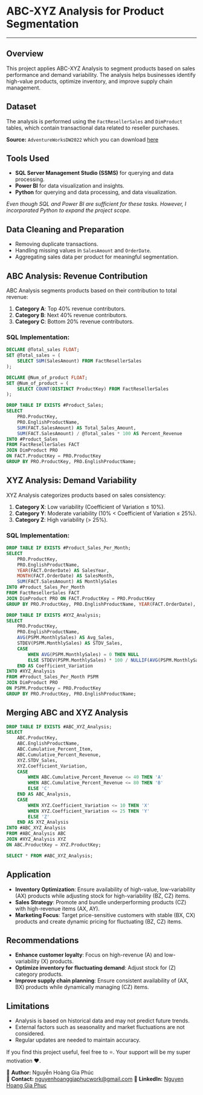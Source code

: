 # ABC-XYZ Analysis for Product Segmentation

---

## Overview

This project applies ABC-XYZ Analysis to segment products based on sales performance and demand variability. The analysis helps businesses identify high-value products, optimize inventory, and improve supply chain management.

## Dataset

The analysis is performed using the `FactResellerSales` and `DimProduct` tables, which contain transactional data related to reseller purchases.

**Source:** `AdventureWorksDW2022` which you can download [here](https://learn.microsoft.com/en-us/sql/samples/adventureworks-install-configure?view=sql-server-ver16&tabs=ssms)

## Tools Used

- **SQL Server Management Studio (SSMS)** for querying and data processing.
- **Power BI** for data visualization and insights.
- **Python** for querying and data processing, and data visualization.

*Even though SQL and Power BI are sufficient for these tasks. However, I incorporated Python to expand the project scope.*

## Data Cleaning and Preparation

- Removing duplicate transactions.
- Handling missing values in `SalesAmount` and `OrderDate`.
- Aggregating sales data per product for meaningful segmentation.

## ABC Analysis: Revenue Contribution
ABC Analysis segments products based on their contribution to total revenue:

1. **Category A**: Top 40% revenue contributors.
2. **Category B**: Next 40% revenue contributors.
3. **Category C**: Bottom 20% revenue contributors.

### SQL Implementation:
```sql
DECLARE @Total_sales FLOAT;
SET @Total_sales = (
    SELECT SUM(SalesAmount) FROM FactResellerSales
);

DECLARE @Num_of_product FLOAT;
SET @Num_of_product = (
    SELECT COUNT(DISTINCT ProductKey) FROM FactResellerSales
);

DROP TABLE IF EXISTS #Product_Sales;
SELECT 
    PRO.ProductKey,
    PRO.EnglishProductName,
    SUM(FACT.SalesAmount) AS Total_Sales_Amount,
    SUM(FACT.SalesAmount) / @Total_sales * 100 AS Percent_Revenue 
INTO #Product_Sales
FROM FactResellerSales FACT
JOIN DimProduct PRO 
ON FACT.ProductKey = PRO.ProductKey
GROUP BY PRO.ProductKey, PRO.EnglishProductName;
```

## XYZ Analysis: Demand Variability
XYZ Analysis categorizes products based on sales consistency:

1. **Category X**: Low variability (Coefficient of Variation ≤ 10%).
2. **Category Y**: Moderate variability (10% < Coefficient of Variation ≤ 25%).
3. **Category Z**: High variability (> 25%).

### SQL Implementation:
```sql
DROP TABLE IF EXISTS #Product_Sales_Per_Month;
SELECT 
    PRO.ProductKey,
    PRO.EnglishProductName,
    YEAR(FACT.OrderDate) AS SalesYear,
    MONTH(FACT.OrderDate) AS SalesMonth,
    SUM(FACT.SalesAmount) AS MonthlySales
INTO #Product_Sales_Per_Month
FROM FactResellerSales FACT
JOIN DimProduct PRO ON FACT.ProductKey = PRO.ProductKey
GROUP BY PRO.ProductKey, PRO.EnglishProductName, YEAR(FACT.OrderDate), MONTH(FACT.OrderDate);

DROP TABLE IF EXISTS #XYZ_Analysis;
SELECT 
    PRO.ProductKey,
    PRO.EnglishProductName,
    AVG(PSPM.MonthlySales) AS Avg_Sales,
    STDEV(PSPM.MonthlySales) AS STDV_Sales,  
    CASE 
        WHEN AVG(PSPM.MonthlySales) = 0 THEN NULL 
        ELSE STDEV(PSPM.MonthlySales) * 100 / NULLIF(AVG(PSPM.MonthlySales), 0) 
    END AS Coefficient_Variation 
INTO #XYZ_Analysis
FROM #Product_Sales_Per_Month PSPM
JOIN DimProduct PRO 
ON PSPM.ProductKey = PRO.ProductKey
GROUP BY PRO.ProductKey, PRO.EnglishProductName;
```

## Merging ABC and XYZ Analysis
```sql
DROP TABLE IF EXISTS #ABC_XYZ_Analysis;
SELECT
    ABC.ProductKey,
    ABC.EnglishProductName,
    ABC.Cumulative_Percent_Item,
    ABC.Cumulative_Percent_Revenue,
    XYZ.STDV_Sales,
    XYZ.Coefficient_Variation,
    CASE
        WHEN ABC.Cumulative_Percent_Revenue <= 40 THEN 'A'
        WHEN ABC.Cumulative_Percent_Revenue <= 80 THEN 'B'
        ELSE 'C'
    END AS ABC_Analysis,
    CASE
        WHEN XYZ.Coefficient_Variation <= 10 THEN 'X'
        WHEN XYZ.Coefficient_Variation <= 25 THEN 'Y'
        ELSE 'Z'
    END AS XYZ_Analysis
INTO #ABC_XYZ_Analysis
FROM #ABC_Analysis ABC
JOIN #XYZ_Analysis XYZ
ON ABC.ProductKey = XYZ.ProductKey;

SELECT * FROM #ABC_XYZ_Analysis;
```

## Application
- **Inventory Optimization**: Ensure availability of high-value, low-variability (AX) products while adjusting stock for high-variability (BZ, CZ) items.
- **Sales Strategy**: Promote and bundle underperforming products (CZ) with high-revenue items (AX, AY).
- **Marketing Focus**: Target price-sensitive customers with stable (BX, CX) products and create dynamic pricing for fluctuating (BZ, CZ) items.

## Recommendations
- **Enhance customer loyalty**: Focus on high-revenue (A) and low-variability (X) products.
- **Optimize inventory for fluctuating demand**: Adjust stock for (Z) category products.
- **Improve supply chain planning**: Ensure consistent availability of (AX, BX) products while dynamically managing (CZ) items.

## Limitations
- Analysis is based on historical data and may not predict future trends.
- External factors such as seasonality and market fluctuations are not considered.
- Regular updates are needed to maintain accuracy.

If you find this project useful, feel free to ⭐. Your support will be my super motivation ❤️.

📌 **Author:** Nguyễn Hoàng Gia Phúc  
📧 **Contact:** nguyenhoanggiaphucwork@gmail.com
🔗 **LinkedIn:** [Nguyen Hoang Gia Phuc](https://www.linkedin.com/in/nguyenhoanggiaphuc)
